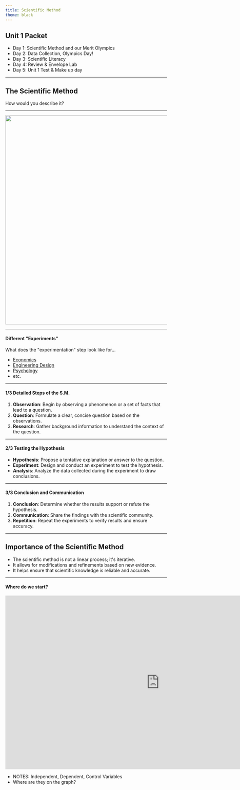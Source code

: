 ```yaml
---
title: Scientific Method
theme: black
---
```


## Unit 1 Packet

- Day 1: Scientific Method and our Merit Olympics <!-- .element: class="fragment" data-fragment-index="1" -->
- Day 2: Data Collection, Olympics Day! <!-- .element: class="fragment" data-fragment-index="2" -->
- Day 3: Scientific Literacy <!-- .element: class="fragment" data-fragment-index="3" -->
- Day 4: Review & Envelope Lab <!-- .element: class="fragment" data-fragment-index="4" -->
- Day 5: Unit 1 Test & Make up day <!-- .element: class="fragment" data-fragment-index="5" -->

---

## The Scientific Method

How would you describe it?

---

<img
  src="/assets/slides/scimethod.png"
  style="aspect-ratio: 1/1; height: 650px; margin: 0 auto;"
/>

---

#### Different "Experiments"

What does the "experimentation" step look like for...

- [Economics](https://www.youtube.com/watch?v=j9ooSSqsB9M)
- [Engineering Design](https://www.youtube.com/watch?v=uIV031bnmFA)
- [Psychology](https://www.youtube.com/watch?v=hFV71QPvX2I&t=125s)
- etc.

---

#### 1/3 Detailed Steps of the S.M.

1. **Observation**: Begin by observing a phenomenon or a set of facts that lead to a question. <!-- .element: class="fragment" data-fragment-index="1" -->
2. **Question**: Formulate a clear, concise question based on the observations. <!-- .element: class="fragment" data-fragment-index="2" -->
3. **Research**: Gather background information to understand the context of the question. <!-- .element: class="fragment" data-fragment-index="3" -->

---

#### 2/3 Testing the Hypothesis

- **Hypothesis**: Propose a tentative explanation or answer to the question. <!-- .element: class="fragment" data-fragment-index="1" -->
- **Experiment**: Design and conduct an experiment to test the hypothesis. <!-- .element: class="fragment" data-fragment-index="2" -->
- **Analysis**: Analyze the data collected during the experiment to draw conclusions. <!-- .element: class="fragment" data-fragment-index="3" -->

---

#### 3/3 Conclusion and Communication

1. **Conclusion**: Determine whether the results support or refute the hypothesis. <!-- .element: class="fragment" data-fragment-index="1" -->
2. **Communication**: Share the findings with the scientific community. <!-- .element: class="fragment" data-fragment-index="2" -->
3. **Repetition**: Repeat the experiments to verify results and ensure accuracy. <!-- .element: class="fragment" data-fragment-index="3" -->

---

## Importance of the Scientific Method

- The scientific method is not a linear process; it's iterative.
- It allows for modifications and refinements based on new evidence.
- It helps ensure that scientific knowledge is reliable and accurate.

---

#### Where do we start?

<iframe
  width="960"
  height="540"
  style="margin: 0 auto;"
  src="https://www.youtube.com/embed/zFe8eK1aiIU?si=cHiaJjfn-HD_UgwA"
  title="YouTube video player"
  frameborder="0"
  allow="accelerometer; autoplay; clipboard-write; encrypted-media; gyroscope; picture-in-picture; web-share"
  referrerpolicy="strict-origin-when-cross-origin"
  allowfullscreen
></iframe>

- NOTES: Independent, Dependent, Control Variables
- Where are they on the graph?
